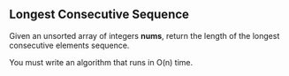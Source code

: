 ## Longest Consecutive Sequence

Given an unsorted array of integers **nums**, return the length of the longest consecutive elements sequence.

You must write an algorithm that runs in O(n) time.
